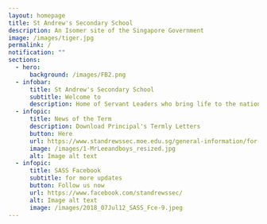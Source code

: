 ```yaml
---
layout: homepage
title: St Andrew's Secondary School
description: An Isomer site of the Singapore Government
image: /images/tiger.jpg
permalink: /
notification: ""
sections:
  - hero:
      background: /images/FB2.png
  - infobar:
      title: St Andrew's Secondary School
      subtitle: Welcome to
      description: Home of Servant Leaders who bring life to the nations
  - infopic:
      title: News of the Term
      description: Download Principal's Termly Letters
      button: Here
      url: https://www.standrewssec.moe.edu.sg/general-information/for-parents/
      image: /images/1-MrLeeandboys_resized.jpg
      alt: Image alt text
  - infopic:
      title: SASS Facebook
      subtitle: for more updates
      button: Follow us now
      url: https://www.facebook.com/standrewssec/
      alt: Image alt text
      image: /images/2018_07Jul12_SASS_Fce-9.jpeg
---
```

